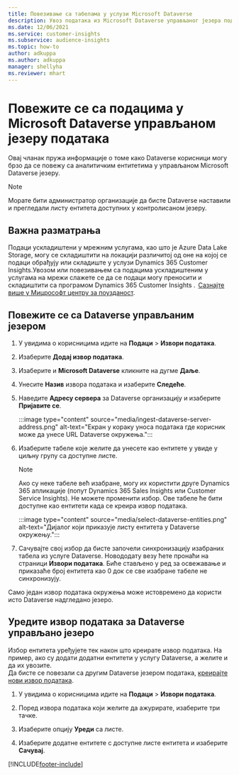 ```yaml
---
title: Повезивање са табелама у услузи Microsoft Dataverse
description: Увоз података из Microsoft Dataverse управљаног језера података.
ms.date: 12/06/2021
ms.service: customer-insights
ms.subservice: audience-insights
ms.topic: how-to
author: adkuppa
ms.author: adkuppa
manager: shellyha
ms.reviewer: mhart
---
```


# <a name="connect-to-data-in-a-microsoft-dataverse-managed-data-lake"></a>Повежите се са подацима у Microsoft Dataverse управљаном језеру података



Овај чланак пружа информације о томе како Dataverse корисници могу брзо да се повежу са аналитичким ентитетима у управљаном Microsoft Dataverse језеру. 

> [!NOTE]
> Морате бити администратор организације да бисте Dataverse наставили и прегледали листу ентитета доступних у контролисаном језеру.

## <a name="important-considerations"></a>Важна разматрања

Подаци ускладиштени у мрежним услугама, као што је Azure Data Lake Storage, могу се складиштити на локацији различитој од оне на којој се подаци обрађују или складиште у услузи Dynamics 365 Customer Insights.Увозом или повезивањем са подацима ускладиштеним у услугама на мрежи слажете се да се подаци могу преносити и складиштити са програмом Dynamics 365 Customer Insights .  [Сазнајте више у Мицрософт центру за поузданост](https://www.microsoft.com/trust-center).

## <a name="connect-to-a-dataverse-managed-lake"></a>Повежите се са Dataverse управљаним језером

1. У увидима о корисницима идите на **Подаци** > **Извори података**.

2. Изаберите **Додај извор података**.

3. Изаберите и **Microsoft Dataverse** кликните на дугме **Даље**.

4. Унесите **Назив** извора података и изаберите **Следеће**. 

5. Наведите **Адресу сервера** за Dataverse организацију и изаберите **Пријавите се**.

   :::image type="content" source="media/ingest-dataverse-server-address.png" alt-text="Екран у кораку уноса података где корисник може да унесе URL Dataverse окружења.":::

6. Изаберите табеле које желите да унесете као ентитете у увиде у циљну групу са доступне листе.    

   > [!NOTE]
   > Ако су неке табеле већ изабране, могу их користити друге Dynamics 365 апликације (попут Dynamics 365 Sales Insights или Customer Service Insights). Не можете променити избор. Ове табеле ће бити доступне као ентитети када се креира извор података.

   :::image type="content" source="media/select-dataverse-entities.png" alt-text="Дијалог који приказује листу ентитета у Dataverse окружењу.":::

7. Сачувајте свој избор да бисте започели синхронизацију изабраних табела из услуге Dataverse. Новододату везу ћете пронаћи на страници **Извори података**. Биће стављено у ред за освежавање и приказаће број ентитета као 0 док се све изабране табеле не синхронизују.

Само један извор података окружења може истовремено да користи исто Dataverse надгледано језеро.

## <a name="edit-a-dataverse-managed-lake-data-source"></a>Уредите извор података за Dataverse управљано језеро

Избор ентитета уређујете тек након што креирате извор података. На пример, ако су додати додатни ентитети у услугу Dataverse, а желите и да их увозите.    
Да бисте се повезали са другим Dataverse језером података, [креирајте нови извор података](#connect-to-a-dataverse-managed-lake).

1. У увидима о корисницима идите на **Подаци** > **Извори података**.

2. Поред извора података који желите да ажурирате, изаберите три тачке.

3. Изаберите опцију **Уреди** са листе.

4. Изаберите додатне ентитете с доступне листе ентитета и изаберите **Сачувај**.

[!INCLUDE[footer-include](../includes/footer-banner.md)]
